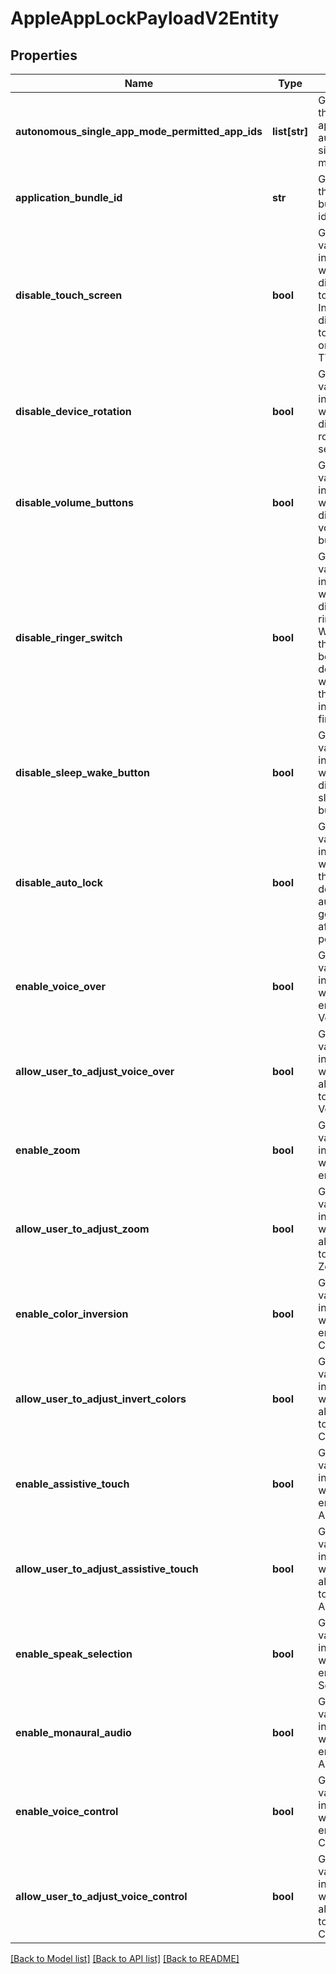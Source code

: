 # AppleAppLockPayloadV2Entity

## Properties
Name | Type | Description | Notes
------------ | ------------- | ------------- | -------------
**autonomous_single_app_mode_permitted_app_ids** | **list[str]** | Gets or sets the permitted apps for autonomous single app mode. | [optional] 
**application_bundle_id** | **str** | Gets or sets the app&#39;s bundle identifier. | [optional] 
**disable_touch_screen** | **bool** | Gets or sets a value indicating whether if true, disables the touch screen. In tvOS, it disables the touch surface on the Apple TV Remote. | [optional] 
**disable_device_rotation** | **bool** | Gets or sets a value indicating whether if true, disables device rotation sensing. | [optional] 
**disable_volume_buttons** | **bool** | Gets or sets a value indicating whether if true, disables the volume buttons. | [optional] 
**disable_ringer_switch** | **bool** | Gets or sets a value indicating whether if true, disables the ringer switch. When disabled, the ringer behavior depends on what position the switch was in when it was first disabled. | [optional] 
**disable_sleep_wake_button** | **bool** | Gets or sets a value indicating whether if true, disables the sleep/wake button. | [optional] 
**disable_auto_lock** | **bool** | Gets or sets a value indicating whether if true, the device doesn&#39;t automatically go to sleep after an idle period. | [optional] 
**enable_voice_over** | **bool** | Gets or sets a value indicating whether if true, enables VoiceOver. | [optional] 
**allow_user_to_adjust_voice_over** | **bool** | Gets or sets a value indicating whether if true, allows the user to toggle VoiceOver. | [optional] 
**enable_zoom** | **bool** | Gets or sets a value indicating whether if true, enables Zoom. | [optional] 
**allow_user_to_adjust_zoom** | **bool** | Gets or sets a value indicating whether if true, allows the user to toggle Zoom. | [optional] 
**enable_color_inversion** | **bool** | Gets or sets a value indicating whether if true, enables Invert Colors. | [optional] 
**allow_user_to_adjust_invert_colors** | **bool** | Gets or sets a value indicating whether if true, allows the user to toggle Invert Colors. | [optional] 
**enable_assistive_touch** | **bool** | Gets or sets a value indicating whether if true, enables AssistiveTouch. | [optional] 
**allow_user_to_adjust_assistive_touch** | **bool** | Gets or sets a value indicating whether if true, allows the user to toggle AssistiveTouch. | [optional] 
**enable_speak_selection** | **bool** | Gets or sets a value indicating whether if true, enables Speak Selection. | [optional] 
**enable_monaural_audio** | **bool** | Gets or sets a value indicating whether if true, enables Mono Audio. | [optional] 
**enable_voice_control** | **bool** | Gets or sets a value indicating whether if true, enables Voice Control. | [optional] 
**allow_user_to_adjust_voice_control** | **bool** | Gets or sets a value indicating whether if true, allows the user to toggle Voice Control. | [optional] 

[[Back to Model list]](../README.md#documentation-for-models) [[Back to API list]](../README.md#documentation-for-api-endpoints) [[Back to README]](../README.md)


